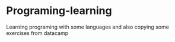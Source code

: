 # Programing-learning
Learning programing with some languages and also copying some exercises from datacamp
